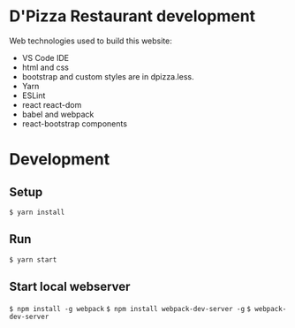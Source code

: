 # D'Pizza Restaurant development

Web technologies used to build this website:

* VS Code IDE
* html and css
* bootstrap and custom styles are in dpizza.less.
* Yarn
* ESLint
* react react-dom 
* babel and webpack 
* react-bootstrap components 

# Development

## Setup
`$ yarn install`

## Run
`$ yarn start`

## Start local webserver 
`$ npm install -g webpack`
`$ npm install webpack-dev-server -g`
`$ webpack-dev-server`
